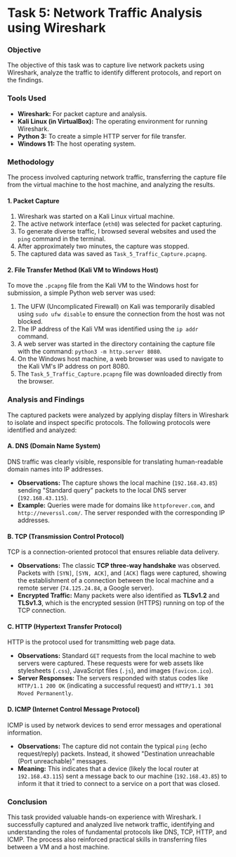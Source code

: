 # Task 5: Network Traffic Analysis using Wireshark

### **Objective**
The objective of this task was to capture live network packets using Wireshark, analyze the traffic to identify different protocols, and report on the findings.

### **Tools Used**
* **Wireshark:** For packet capture and analysis.
* **Kali Linux (in VirtualBox):** The operating environment for running Wireshark.
* **Python 3:** To create a simple HTTP server for file transfer.
* **Windows 11:** The host operating system.

### **Methodology**
The process involved capturing network traffic, transferring the capture file from the virtual machine to the host machine, and analyzing the results.

#### **1. Packet Capture**
1.  Wireshark was started on a Kali Linux virtual machine.
2.  The active network interface (`eth0`) was selected for packet capturing.
3.  To generate diverse traffic, I browsed several websites and used the `ping` command in the terminal.
4.  After approximately two minutes, the capture was stopped.
5.  The captured data was saved as `Task_5_Traffic_Capture.pcapng`.

#### **2. File Transfer Method (Kali VM to Windows Host)**
To move the `.pcapng` file from the Kali VM to the Windows host for submission, a simple Python web server was used:
1.  The UFW (Uncomplicated Firewall) on Kali was temporarily disabled using `sudo ufw disable` to ensure the connection from the host was not blocked.
2.  The IP address of the Kali VM was identified using the `ip addr` command.
3.  A web server was started in the directory containing the capture file with the command: `python3 -m http.server 8080`.
4.  On the Windows host machine, a web browser was used to navigate to the Kali VM's IP address on port 8080.
5.  The `Task_5_Traffic_Capture.pcapng` file was downloaded directly from the browser.

### **Analysis and Findings**
The captured packets were analyzed by applying display filters in Wireshark to isolate and inspect specific protocols. The following protocols were identified and analyzed:

#### **A. DNS (Domain Name System)**
DNS traffic was clearly visible, responsible for translating human-readable domain names into IP addresses.
* **Observations:** The capture shows the local machine (`192.168.43.85`) sending "Standard query" packets to the local DNS server (`192.168.43.115`).
* **Example:** Queries were made for domains like `httpforever.com`, and `http://neverssl.com/`. The server responded with the corresponding IP addresses.

#### **B. TCP (Transmission Control Protocol)**
TCP is a connection-oriented protocol that ensures reliable data delivery.
* **Observations:** The classic **TCP three-way handshake** was observed. Packets with `[SYN]`, `[SYN, ACK]`, and `[ACK]` flags were captured, showing the establishment of a connection between the local machine and a remote server (`74.125.24.84`, a Google server).
* **Encrypted Traffic:** Many packets were also identified as **TLSv1.2** and **TLSv1.3**, which is the encrypted session (HTTPS) running on top of the TCP connection.

#### **C. HTTP (Hypertext Transfer Protocol)**
HTTP is the protocol used for transmitting web page data.
* **Observations:** Standard `GET` requests from the local machine to web servers were captured. These requests were for web assets like stylesheets (`.css`), JavaScript files (`.js`), and images (`favicon.ico`).
* **Server Responses:** The servers responded with status codes like `HTTP/1.1 200 OK` (indicating a successful request) and `HTTP/1.1 301 Moved Permanently`.

#### **D. ICMP (Internet Control Message Protocol)**
ICMP is used by network devices to send error messages and operational information.
* **Observations:** The capture did not contain the typical `ping` (echo request/reply) packets. Instead, it showed "Destination unreachable (Port unreachable)" messages.
* **Meaning:** This indicates that a device (likely the local router at `192.168.43.115`) sent a message back to our machine (`192.168.43.85`) to inform it that it tried to connect to a service on a port that was closed.

### **Conclusion**

This task provided valuable hands-on experience with Wireshark. I successfully captured and analyzed live network traffic, identifying and understanding the roles of fundamental protocols like DNS, TCP, HTTP, and ICMP. The process also reinforced practical skills in transferring files between a VM and a host machine.
